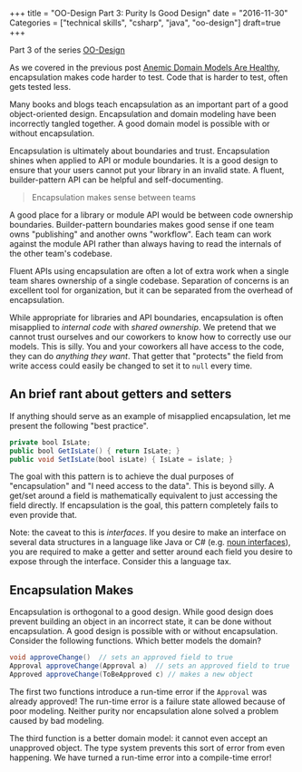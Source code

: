 +++
title = "OO-Design Part 3: Purity Is Good Design"
date = "2016-11-30"
Categories = ["technical skills", "csharp", "java", "oo-design"]
draft=true
+++

Part 3 of the series [OO-Design](/categories/oo-design/)

As we covered in the previous post [Anemic Domain Models Are Healthy](/anemic-domain-model/), encapsulation makes
code harder to test. Code that is harder to test, often gets tested less.

Many books and blogs teach encapsulation as an important part of a good
object-oriented design. Encapsulation and domain modeling have been incorrectly
tangled together. A good domain model is possible with or without encapsulation.

Encapsulation is ultimately about boundaries and trust. Encapsulation shines
when applied to API or module boundaries. It is a good design to ensure that
your users cannot put your library in an invalid state. A fluent,
builder-pattern API can be helpful and self-documenting.

> Encapsulation makes sense between teams

A good place for a library or module API would be between code ownership
boundaries. Builder-pattern boundaries makes good sense if one team owns
"publishing" and another owns "workflow". Each team can work against the module
API rather than always having to read the internals of the other team's
codebase.

Fluent APIs using encapsulation are often a lot of extra work when a single team
shares ownership of a single codebase. Separation of concerns is an excellent
tool for organization, but it can be separated from the overhead of
encapsulation.

While appropriate for libraries and API boundaries, encapsulation is often
misapplied to _internal code_ with _shared ownership_. We pretend that we cannot
trust ourselves and our coworkers to know how to correctly use our models. This
is silly. You and your coworkers all have access to the code, they can do
_anything they want_. That getter that "protects" the field from write access
could easily be changed to set it to ```null``` every time. 

## An brief rant about getters and setters

If anything should serve as an example of misapplied encapsulation, let me
present the following "best practice".

``` java
private bool IsLate;
public bool GetIsLate() { return IsLate; }
public void SetIsLate(bool isLate) { IsLate = islate; }
```

The goal with this pattern is to achieve the dual purposes of "encapsulation"
and "I need access to the data". This is beyond silly. A get/set around a field
is mathematically equivalent to just accessing the field directly. If
encapsulation is the goal, this pattern completely fails to even provide that.

Note: the caveat to this is _interfaces_. If you desire to make an interface on
several data structures in a language like Java or C# (e.g.
[noun interfaces](/better-oo-design/)), you are required to make a getter and
setter around each field you desire to expose through the interface. Consider
this a language tax.

## Encapsulation Makes 

Encapsulation is orthogonal to a good design. While good design does prevent
building an object in an incorrect state, it can be done without encapsulation.
A good design is possible with or without encapsulation. Consider the following
functions. Which better models the domain?


``` java
void approveChange()  // sets an approved field to true
Approval approveChange(Approval a)  // sets an approved field to true
Approved approveChange(ToBeApproved c) // makes a new object
```

The first two functions introduce a run-time error if the ```Approval``` was
already approved! The run-time error is a failure state allowed because of poor
modeling. Neither purity nor encapsulation alone solved a problem caused by bad
modeling.

The third function is a better domain model: it cannot even accept an unapproved
object. The type system prevents this sort of error from even happening. We have
turned a run-time error into a compile-time error!
